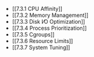 

- [[7.3.1 CPU Affinity]]
- [[7.3.2 Memory Management]]
- [[7.3.3 Disk I⁄O Optimization]]
- [[7.3.4 Process Prioritization]]
- [[7.3.5 Cgroups]]
- [[7.3.6 Resource Limits]]
- [[7.3.7 System Tuning]]